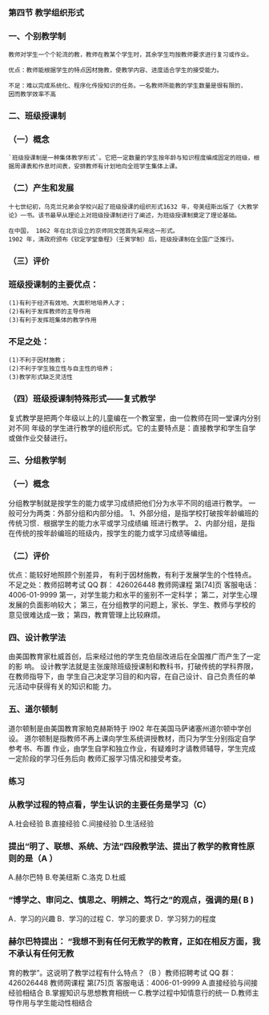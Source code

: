 ### 第四节 教学组织形式
### 一、个别教学制
    教师对学生一个个轮流的教，教师在教某个学生时，其余学生均按教师要求进行复习或作业。

    优点：教师能根据学生的特点因材施教，使教学内容、进度适合学生的接受能力。

    不足：难以完成系统化、程序化传授知识的任务。一名教师所能教的学生数量是很有限的，
    因而教学效率不高

### 二、班级授课制
### （一）概念
    `班级授课制是一种集体教学形式`。它把一定数量的学生按年龄与知识程度编成固定的班级，根据周课表和作息时间表，安排教师有计划地向全班学生集体上课。

### （二）产生和发展
    十七世纪初，乌克兰兄弟会学校兴起了班级授课的组织形式1632 年，夸美纽斯出版了《大教学论》一书。该书最早从理论上对班级授课制进行了阐述，为班级授课制奠定了理论基础。

    在中国， 1862 年在北京设立的京师同文馆首先采用这一形式。
    1902 年，清政府颁布《钦定学堂章程》（壬寅学制）后，班级授课制在全国广泛推行。

### （三）评价
### 班级授课制的主要优点：
    (1)有利于经济有效地、大面积地培养人才；
    (2)有利于发挥教师的主导作用
    (3)有利于发挥班集体的教学作用

### 不足之处：
    (1)不利于因材施教；
    (2)不利于学生独立性与自主性的培养；
    (3)教学形式缺乏灵活性

### （四）班级授课制特殊形式——复式教学
复式教学是把两个年级以上的儿童编在一个教室里，由一位教师在同一堂课内分别对不同
年级的学生进行教学的组织形式。它的主要特点是：直接教学和学生自学或做作业交替进行。
### 三、分组教学制
### （一）概念
分组教学制就是按学生的能力或学习成绩把他们分为水平不同的组进行教学。
一般可分为两类：外部分组和内部分组。
1、外部分组，是指学校打破按年龄编班的传统习惯．根据学生的能力水平或学习成绩编
班进行教学。
2、内部分组，是指在传统的按年龄编班的班级内，按学生的能力或学习成绩等编组。
### （二）评价
优点：能较好地照顾个别差异， 有利于因材施教，有利于发展学生的个性特点。
不足之处：教师招聘考试 QQ 群： 426026448
教师网课程 第[74]页 客服电话：4006-01-9999
第一，对学生能力和水平的鉴别不一定科学；
第二，对学生心理发展的负面影响较大；
第三，在分组教学的问题上，家长、学生、教师与学校的意见很难达成一致；
第四，教育管理上比较麻烦。
### 四、设计教学法
由美国教育家杜威首创，后来经过他的学生克伯屈改进后在全国推广而产生了一定的影
响。
设计教学法就是主张废除班级授课制和教科书，打破传统的学科界限，在教师指导下，由
学生自己决定学习目的和内容，在自己设计、自己负责任的单元活动中获得有关的知识和能
力。
### 五、道尔顿制
道尔顿制是由美国教育家帕克赫斯特于 l902 年在美国马萨诸塞州道尔顿中学创设。
道尔顿制是指教师不再上课向学生系统讲授教材，而只为学生分别指定自学参考书、布置
作业，由学生自学和独立作业，有疑难时才请教师辅导，学生完成一定阶段的学习任务后向
教师汇报学习情况和接受考查。
### 练习
### 从教学过程的特点看，学生认识的主要任务是学习（C）
A.社会经验 B.直接经验
C.间接经验 D.生活经验
### 提出“明了、联想、系统、方法”四段教学法、提出了教学的教育性原则的是（A ）
A.赫尔巴特 B.夸美纽斯
C.洛克 D.杜威
### “博学之、审问之、慎思之、明辨之、笃行之”的观点，强调的是( B )
A．学习的兴趣
B．学习的过程
C．学习的要求
D．学习努力的程度
### 赫尔巴特提出： “我想不到有任何无教学的教育，正如在相反方面，我不承认有任何无教
育的教学”。这说明了教学过程有什么特点？（B ）教师招聘考试 QQ 群： 426026448
教师网课程 第[75]页 客服电话：4006-01-9999
A.直接经验与间接经验相结合
B.掌握知识与思想教育相统一
C.教学过程中知情意行的统一
D.教师主导作用与学生能动性相结合
